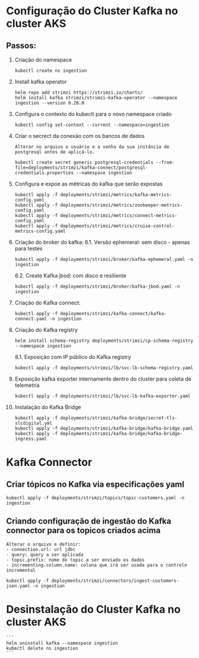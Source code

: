 # Configuração do Cluster Kafka no cluster AKS

## Passos:

1.  Criação do namespace

    ```
    kubectl create ns ingestion
    ```

2. Install kafka operator
    ```
    helm repo add strimzi https://strimzi.io/charts/
    helm install kafka strimzi/strimzi-kafka-operator --namespace ingestion --version 0.26.0
    ```

3. Configura o contexto do kubectl para o novo namespace criado
    ```
    kubectl config set-context --current --namespace=ingestion
    ```

4. Criar o secrect da conexão com os bancos de dados
    ```
    Alterar no arquivo o usuário e a senha da sua instância de postgresql antes de aplicá-lo.

    kubectl create secret generic postgresql-credentials --from-file=deployments/strimzi/kafka-connect/postgresql-credentials.properties --namespace ingestion
    ```

5. Configura e expoe as métricas do kafka que serão expostas
    ```
    kubectl apply -f deployments/strimzi/metrics/kafka-metrics-config.yaml
    kubectl apply -f deployments/strimzi/metrics/zookeeper-metrics-config.yaml
    kubectl apply -f deployments/strimzi/metrics/connect-metrics-config.yaml
    kubectl apply -f deployments/strimzi/metrics/cruise-control-metrics-config.yaml
    ```

6. Criação do broker do kafka:
    6.1. Versão ephemeral: sem disco - apenas para testes
    ```
    kubectl apply -f deployments/strimzi/broker/kafka-ephemeral.yaml -n ingestion
    ```

    6.2. Create Kafka jbod: com disco e resiliente
    ```
    kubectl apply -f deployments/strimzi/broker/kafka-jbod.yaml -n ingestion
    ```

7. Criação do Kafka connect:
    ```
    kubectl apply -f deployments/strimzi/kafka-connect/kafka-connect.yaml -n ingestion
    ```

8. Criação do Kafka registry
    ```
    helm install schema-registry deployments/strimzi/cp-schema-registry --namespace ingestion
    ```

    8.1. Exposição com IP público do Kafka registry
    ```
    kubectl apply -f deployments/strimzi/lb/svc-lb-schema-registry.yaml
    ```

9. Exposição kafka exporter internamente dentro do cluster para coleta de telemetria
    ```
    kubectl apply -f deployments/strimzi/lb/svc-lb-kafka-exporter.yaml
    ```

10. Instalação do Kafka Bridge
    ```
    kubectl apply -f deployments/strimzi/kafka-bridge/secret-tls-slcdigital.yml
    kubectl apply -f deployments/strimzi/kafka-bridge/kafka-bridge.yaml
    kubectl apply -f deployments/strimzi/kafka-bridge/kafka-bridge-ingress.yaml
    ```

# Kafka Connector

## Criar tópicos no Kafka via especificações yaml
```
kubectl apply -f deployments/strimzi/topics/topic-customers.yaml -n ingestion
```

## Criando configuração de ingestão do Kafka connector para os topicos criados acima
```
Alterar o arquivo e definir:
- connection.url: url jdbc
- query: query a ser aplicada
- topic.prefix: nome do topic a ser enviado os dados
- incrementing.column.name: coluna que irá ser usada para o controle incremental

kubectl apply -f deployments/strimzi/connectors/ingest-customers-json.yaml -n ingestion
```

# Desinstalação do Cluster Kafka no cluster AKS
    ```
    helm uninstall kafka --namespace ingestion
    kubectl delete ns ingestion
    ```